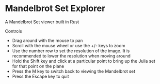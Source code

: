 # Mandelbrot Set Explorer

A Mandelbrot Set viewer built in Rust

Controls

-   Drag around with the mouse to pan
-   Scroll with the mouse wheel or use the +/- keys to zoom
-   Use the number row to set the resolution of the image. It is recommended to lower the resolution when moving around
-   Hold the Shift key and click at a particular point to bring up the Julia set for that point on the plane
-   Press the M key to switch back to viewing the Mandelbrot set
-   Press the Escape key to quit
